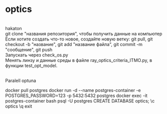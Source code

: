# optics
<br>hakaton </br>
git clone "названия репозитория", чтобы получить данные на компьютер  
Если хотите создать что-то новое, создайте новую ветку: git pull, git checkout -b "название", git add "название файла", git commit -m "сообщение", git push  
Запускать через check_os.py  
Менять линзу и данные среды в файле ray_optics_criteria_ITMO.py, в функции test_opt_model.  

<br>Paralell optuna</br>

docker pull postgres
docker run -d --name postgres-container -e POSTGRES_PASSWORD=123 -p 5432:5432 postgres
docker exec -it postgres-container bash
psql -U postgres
CREATE DATABASE optics;
\c optics
\q
exit

